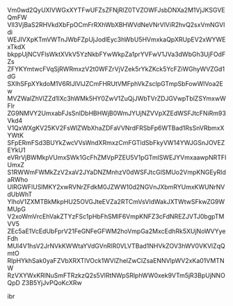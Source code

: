 Vm0wd2QyUXlVWGxXYTFwUFZsZFNjRlZ0TVZOWFJsbDNXa2M1VjJKSGVEQmFW
Vll3VjBaS2RHVkdXbFpOCmFrRXhWbXBHWVdNeVNrVlViR2hvQ2sxVmNGVldi
WEJIVXpKTmVWTnJWbFZpUjJodlEyc3hWbU5HVmxkaQpXRUpEV2xWYWExTkdX
bkppUjNCVFlsWktXVkV5YzNkbFYwWkpZa1prYVFwV1JVa3dWbGh3UjFOdFZs
ZFYKYmtwcFVqSjRWRmxzV2t0WFZrVjVZek5rYkZKck5YcFZiWGhyWVZGd1dG
SXlhSFpXYkdoM1V6RlJlVlJZCmFHRUtVMFphVkZsclpGTmpSbFowWlVoa2Ew
MVZWalZhVlZZd1lXc3hWMk5HY0ZwV1ZuQjJWbTVrZDJGVwpTblZSYmxwWFlr
ZG9NMVY2UmxabFJsSnlDbHBHWjB0WmJYUjNZVVpXZEdWSFJtcFNiRm93Vkd4
V1QxWXgKV25KV2FsWlZWbXhaZDFaVVNrdFRSbFp6WTBad1RsSnVRbmxXYWtK
SFpERmFSd3BUYkZwcVVsWndXRmxzCmFGTldSbFkyVW14YWJGSnJOVEZEYkU1
eVRrVjBWMkpVUmxSWk1GcFhZMVpPZEU5V1pGTmlSWEJYVmxaawpNRTFIUmxZ
S1RWWmFWMkZzV2xaV2JYaDNZMnhzV0dWSFJtcGlSMUo2VmpKNGEyRldaRWho
UlRGWFlUSlMKY2xwRVNrZFdkM0JZWW10d2NGVnJXbmRYUmxKWUNrNVdUbWhT
YlhoV1ZXMTBkMkpHU25OVGJteEVZa2RTCmVsVldWakJXTWtwSFkwZG9WMUpG
V2xoWmVrcEhVakZTYzFSc1pHbFhSMlF6VmpKNFZ3cFdNREZJVTJ0bgpTMVV5
ZEc5aE1VcEdUbFprV21FeGNFeGFWM2hoVmpGa2MxcEdhRk5XUjNoWVYyeFdh
MUl4V1hsV2JrNVkKWWtaYVdGVnRlR0VLVTBad1NHVkZOV3hWV0VKVlZqQmtO
RlpHYkhSak0yaFZVbXRXTlVOck1WVlZhelZwClZsaENNVlpWV2xKa01VMTNW
RzVXYWxKRlNuSmFTRzkzQ2s5VlRtNWpSRlphWW0xek9VTm5jR3BpUjNNOQpD
Z3B5YjJvPQoKcXRw

ibr